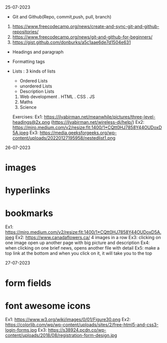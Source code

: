 25-07-2023
- Git and Github(Repo, commit,push, pull, branch)
 1. https://www.freecodecamp.org/news/create-and-sync-git-and-github-repositories/
 2. https://www.freecodecamp.org/news/git-and-github-for-beginners/
 3. https://gist.github.com/donburks/a5c1aae6de7d1504e631


 - Headings and paragraph
 - Formatting tags
 - Lists : 3 kinds of lists
 	 - Ordered Lists
	 - unordered Lists
	 - Description Lists

	 1. Web development
	 		. HTML
			. CSS
		  . JS
	 2. Maths
	 3. Science

	 Exercises:
	 Ex1: https://ilyabirman.net/meanwhile/pictures/three-level-headings@2x.png (https://ilyabirman.net/wireless-dj/help/)
	Ex2: https://miro.medium.com/v2/resize:fit:1400/1*CQtt0HJ7858Y44OUDoxD5A.jpeg
	Ex3: https://media.geeksforgeeks.org/wp-content/uploads/20220127195958/nestedlist1.png


26-07-2023
# images
# hyperlinks
# bookmarks

Ex1: https://miro.medium.com/v2/resize:fit:1400/1*CQtt0HJ7858Y44OUDoxD5A.jpeg
Ex2: https://www.canadaflowers.ca/  4 images in a row 
Ex3: clicking on one image open up another page with big picture and description
Ex4: when clicking on one brief news, opens another file with detail
Ex5: make a top link at the bottom and when you click on it, it will take you to the top

27-07-2023
# form fields
# font awesome icons

Ex1: https://www.w3.org/wiki/images/0/01/Figure30.png
Ex2: https://colorlib.com/wp/wp-content/uploads/sites/2/free-html5-and-css3-login-forms.jpg
Ex3: https://s38924.pcdn.co/wp-content/uploads/2018/08/registration-form-design.jpg

